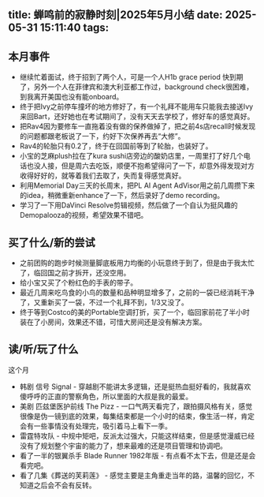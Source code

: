 title: 蝉鸣前的寂静时刻|2025年5月小结
date: 2025-05-31 15:11:40
tags:
---
## 本月事件

- 继续忙着面试，终于招到了两个人，可是一个人H1b grace period 快到期了，另外一个人在菲律宾和澳大利亚都工作过，background check很困难，到我离开美国也没有能onboard。
- 终于把Ivy之前停车撞坏的地方修好了，有一个礼拜不能用车只能我去接送Ivy来回Bart，还好她也在考试期间了，没有天天去学校了，修好车的感觉真好。
- 把Rav4因为要修车一直拖着没有做的保养做掉了，把之前4s店recall时候发现的问题都跟老板说了一下，约好下次保养再去“大修”。
- Rav4的轮胎只有0.2了，终于在回国前等到了轮胎，也装好了。
- 小宝的芝麻plush拉在了kura sushi店旁边的酸奶店里，一周里打了好几个电话也没人接，但是周六去吃饭，顺便不抱希望得问了一下，却意外得发现对方收得好好的，就等着我们去取了，失而复得感觉真好。
- 利用Memorial Day三天的长周末，把PL AI Agent AdVisor用之前几周攒下来的idea，稍微重新enhance了一下，然后录好了demo recording。
- 学习了一下用DaVinci Resolve剪辑视频，然后做了一个自认为挺风趣的Demopalooza的视频，希望效果不错吧。


## 买了什么/新的尝试

- 之前团购的跑步时候测量脚底板用力均衡的小玩意终于到了，但是由于我太忙了，临回国之前才拆开，还没空用。
- 给小宝又买了个粉红色的手表的带子。
- 最近几周来吃鸟食的小鸟的数量和品种明显增多了，之前的一袋已经消耗干净了，又重新买了一袋，不过一个礼拜不到，1/3又没了。
- 终于等到Costco的美的Portable空调打折，买了一个，临回家前花了半小时装在了小房间，效果还不错，可惜大房间还是没有解决方案。

## 读/听/玩了什么

这个月

- 韩剧 信号 Signal - 穿越剧不能讲太多逻辑，还是挺热血挺好看的，我就喜欢傻呼呼的正直的警察角色，所以里面的大叔是我的最爱。
- 美剧 匹兹堡医护前线 The Pizz - 一口气两天看完了，跟拍摄风格有关，感觉很像是伪一镜到底的效果，每集结束都是一个小时的结束，像生活一样，肯定会有一些事情没有处理完，吸引着马上看下一季。
- 雷霆特攻队 - 中规中矩吧，反派太过强大，只能这样结束，但是感觉漫威已经没有了规划整个宇宙的能力了，想来最难的还是项目管理和协调吧。
- 看了一半的银翼杀手 Blade Runner 1982年版 - 有点看不太下去，但是还是会看完吧。
- 看了几集《葬送的芙莉莲》 - 感觉主要是主角重走当年的路，温馨的回忆，不知道之后会不会有反转。
